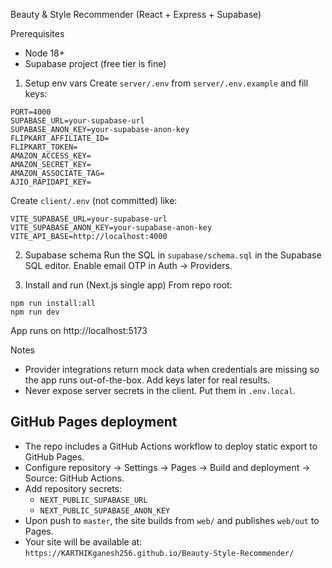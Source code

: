 Beauty & Style Recommender (React + Express + Supabase)

Prerequisites
- Node 18+
- Supabase project (free tier is fine)

1) Setup env vars
Create `server/.env` from `server/.env.example` and fill keys:
```
PORT=4000
SUPABASE_URL=your-supabase-url
SUPABASE_ANON_KEY=your-supabase-anon-key
FLIPKART_AFFILIATE_ID=
FLIPKART_TOKEN=
AMAZON_ACCESS_KEY=
AMAZON_SECRET_KEY=
AMAZON_ASSOCIATE_TAG=
AJIO_RAPIDAPI_KEY=
```

Create `client/.env` (not committed) like:
```
VITE_SUPABASE_URL=your-supabase-url
VITE_SUPABASE_ANON_KEY=your-supabase-anon-key
VITE_API_BASE=http://localhost:4000
```

2) Supabase schema
Run the SQL in `supabase/schema.sql` in the Supabase SQL editor.
Enable email OTP in Auth → Providers.

3) Install and run (Next.js single app)
From repo root:
```
npm run install:all
npm run dev
```
App runs on http://localhost:5173

Notes
- Provider integrations return mock data when credentials are missing so the app runs out-of-the-box. Add keys later for real results.
- Never expose server secrets in the client. Put them in `.env.local`.

## GitHub Pages deployment
- The repo includes a GitHub Actions workflow to deploy static export to GitHub Pages.
- Configure repository → Settings → Pages → Build and deployment → Source: GitHub Actions.
- Add repository secrets:
  - `NEXT_PUBLIC_SUPABASE_URL`
  - `NEXT_PUBLIC_SUPABASE_ANON_KEY`
- Upon push to `master`, the site builds from `web/` and publishes `web/out` to Pages.
- Your site will be available at: `https://KARTHIKganesh256.github.io/Beauty-Style-Recommender/`


